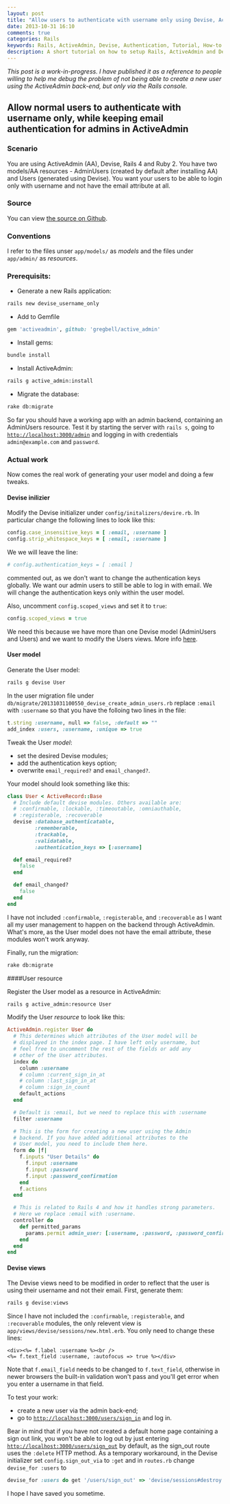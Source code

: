 ```yaml
---
layout: post
title: "Allow users to authenticate with username only using Devise, ActiveAdmin, Rails 4 and Ruby 2"
date: 2013-10-31 16:10
comments: true
categories: Rails
keywords: Rails, ActiveAdmin, Devise, Authentication, Tutorial, How-to
description: A short tutorial on how to setup Rails, ActiveAdmin and Devise to allow user authentication with username only.
---
```

*This post is a work-in-progress. I have published it as a reference to people willing to help me debug the problem of not being able to create a new user using the ActiveAdmin back-end, but only via the Rails console.*

## Allow normal users to authenticate with username only, while keeping email authentication for admins in ActiveAdmin

### Scenario

You are using ActiveAdmin (AA), Devise, Rails 4 and Ruby 2. You have two models/AA resources - AdminUsers (created by default after installing AA) and Users (generated using Devise). You want your users to be able to login only with username and not have the email attribute at all.

### Source

You can view [the source on Github](https://github.com/AlexVPopov/devise-username-only).

### Conventions

I refer to the files unser `app/models/` as *models* and the files under `app/admin/` as *resources*.

### Prerequisits:

* Generate a new Rails application:

```bash
rails new devise_username_only
```

* Add to Gemfile

```ruby
gem 'activeadmin', github: 'gregbell/active_admin'
```

* Install gems:

```bash
bundle install
```

* Install ActiveAdmin:

```bash
rails g active_admin:install
```

* Migrate the database:

```bash
rake db:migrate
```

So far you should have a working app with an admin backend, containing an AdminUsers resource. Test it by starting the server with `rails s`, going to [`http://localhost:3000/admin`](http://localhost:3000/admin) and logging in with credentials `admin@example.com` and `password`.

### Actual work

Now comes the real work of generating your user model and doing a few tweaks.

#### Devise inilizier

Modify the Devise initializer under `config/initalizers/devire.rb`. In particular change the following lines to look like this:

```ruby
config.case_insensitive_keys = [ :email, :username ]
config.strip_whitespace_keys = [ :email, :username ]
```

We we will leave the line:

```ruby
# config.authentication_keys = [ :email ]
```

commented out, as we don't want to change the authentication keys globally. We want our admin users to still be able to log in with email. We will change the authentication keys only within the user model.

Also, uncomment `config.scoped_views` and set it to `true`:

```ruby
config.scoped_views = true
```
We need this because we have more than one Devise model (AdminUsers and Users) and we want to modify the Users views. More info [here](https://github.com/plataformatec/devise#configuring-views).

#### User model

Generate the User model:

```bash
rails g devise User
```

In the user migration file under `db/migrate/20131031100550_devise_create_admin_users.rb` replace `:email` with `:username` so that you have the folloing two lines in the file:

```ruby
t.string :username, null => false, :default => ""
add_index :users, :username, :unique => true
```

Tweak the User *model*:

* set the desired Devise modules;
* add the authentication keys option;
* overwrite `email_required?` and `email_changed?`.

Your model should look something like this:

```ruby
class User < ActiveRecord::Base
  # Include default devise modules. Others available are:
  # :confirmable, :lockable, :timeoutable, :omniauthable,
  # :registerable, :recoverable
  devise :database_authenticatable,
         :rememberable,
         :trackable,
         :validatable,
         :authentication_keys => [:username]

  def email_required?
    false
  end

  def email_changed?
    false
  end
end
```

I have not included `:confirmable`, `:registerable`, and `:recoverable` as I want all my user management to happen on the backend through ActiveAdmin. What's more, as the User model does not have the email attribute, these modules won't work anyway.

Finally, run the migration:

```bash
rake db:migrate
```

####User resource

Register the User model as a resource in ActiveAdmin:

```bash
rails g active_admin:resource User
```

Modify the User *resource* to look like this:

```ruby
ActiveAdmin.register User do
  # This determines which attributes of the User model will be
  # displayed in the index page. I have left only username, but
  # feel free to uncomment the rest of the fields or add any
  # other of the User attributes.
  index do
    column :username
    # column :current_sign_in_at
    # column :last_sign_in_at
    # column :sign_in_count
    default_actions
  end

  # Default is :email, but we need to replace this with :username
  filter :username

  # This is the form for creating a new user using the Admin
  # backend. If you have added additional attributes to the
  # User model, you need to include them here.
  form do |f|
    f.inputs "User Details" do
      f.input :username
      f.input :password
      f.input :password_confirmation
    end
    f.actions
  end

  # This is related to Rails 4 and how it handles strong parameters.
  # Here we replace :email with :username.
  controller do
    def permitted_params
      params.permit admin_user: [:username, :password, :password_confirmation]
    end
  end
end
```

#### Devise views

The Devise views need to be modified in order to reflect that the user is using their username and not their email. First, generate them:

```bash
rails g devise:views
```

Since I have not included the `:confirmable`, `:registerable`, and `:recoverable` modules, the only relevent view is `app/views/devise/sessions/new.html.erb`. You only need to change these lines:

```erb
<div><%= f.label :username %><br />
<%= f.text_field :username, :autofocus => true %></div>
```

Note that `f.email_field` needs to be changed to `f.text_field`, otherwise in newer browsers the built-in validation won't pass and you'll get error when you enter a username in that field.

To test your work:

* create a new user via the admin back-end;
* go to [`http://localhost:3000/users/sign_in`](http://localhost:3000/users/sign_in) and log in.

Bear in mind that if you have not created a default home page containing a sign out link, you won't be able to log out by just entering [`http://localhost:3000/users/sign_out`](http://localhost:3000/users/sign_out) by default, as the sign_out route uses the `:delete` HTTP method. As a temporary workaround, in the Devise initializer set `config.sign_out_via` to `:get` and in `routes.rb` change `devise_for :users` to

```ruby
devise_for :users do get '/users/sign_out' => 'devise/sessions#destroy' end
```

I hope I have saved you sometime.